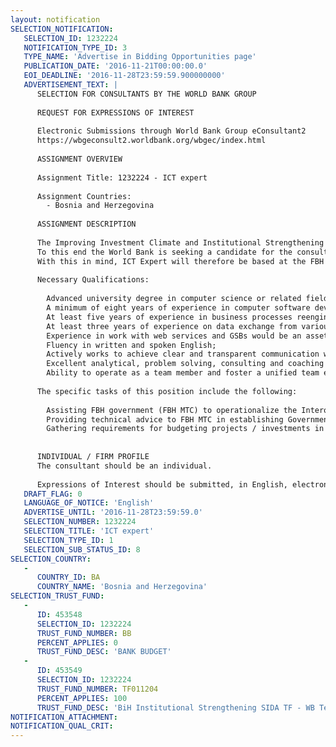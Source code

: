 ```yaml
---
layout: notification
SELECTION_NOTIFICATION: 
   SELECTION_ID: 1232224
   NOTIFICATION_TYPE_ID: 3
   TYPE_NAME: 'Advertise in Bidding Opportunities page'
   PUBLICATION_DATE: '2016-11-21T00:00:00.0'
   EOI_DEADLINE: '2016-11-28T23:59:59.900000000'
   ADVERTISEMENT_TEXT: |
      SELECTION FOR CONSULTANTS BY THE WORLD BANK GROUP
      
      REQUEST FOR EXPRESSIONS OF INTEREST
      
      Electronic Submissions through World Bank Group eConsultant2
      https://wbgeconsult2.worldbank.org/wbgec/index.html
      
      ASSIGNMENT OVERVIEW
      
      Assignment Title: 1232224 - ICT expert
      
      Assignment Countries:
        - Bosnia and Herzegovina
      
      ASSIGNMENT DESCRIPTION
      
      The Improving Investment Climate and Institutional Strengthening Project (ICIS) is working at strengthening capacities of BiH and entity governments in BH by facilitating data exchange and interoperability between public registers and institutions at all four levels of authority, with the aim to provide more efficient work, faster and streamlined data exchange and decreasing unnecessary expenses and burden on the business sector as a whole. 
      To this end the World Bank is seeking a candidate for the consulting position of an ICT Expert, based in Mostar. The aim of this task is to provide technical advice to help introduction and implementation of the IIS within FBH government, specifically Ministry of Transport and Communications FBH. FBH government adopted BH Interoperability framework. In line with this, FBH MTC will be responsible for preparation of decision on nomination of members in the Inter-agency Working Group, preparation of proposals and drafts of long term implementation plans for FBH government, collection of requests for budgeting projects/investments into information interoperability, proposing regulations and decisions related to interoperability, noting good practices and popularizing effects, providing expert and administrative support to representatives of all levels of inter-agency working group; export support in maintenance of Interoperability Framework. 
      With this in mind, ICT Expert will therefore be based at the FBH MTC in their offices in Mostar to overcome short term capacity constraints, and will be interacting with all relevant representatives of FBH Government, particularly the General Secretariat. The advice will be centered on: assisting FBH MTC to operationalize the Interoperability Guidelines for FBH, as prepared by the Public Administration Reform Coordinator' Office; assisting FBH government to operationalize Government Service Bus (GSB), as being implemented by ICIS project and in coordination with General Secretariat; and assisting FBH government to improve electronic data exchange through GSB between relevant institutions.
      
      Necessary Qualifications:
      
      	Advanced university degree in computer science or related field;
      	A minimum of eight years of experience in computer software development;
      	At least five years of experience in business processes reengineering, including legal, organizational and technical aspects;
      	At least three years of experience on data exchange from various sources;
      	Experience in work with web services and GSBs would be an asset;
      	Fluency in written and spoken English;
      	Actively works to achieve clear and transparent communication with colleagues and with beneficiaries;
      	Excellent analytical, problem solving, consulting and coaching skills;
      	Ability to operate as a team member and foster a unified team environment.
      
      The specific tasks of this position include the following: 
      
      	Assisting FBH government (FBH MTC) to operationalize the Interoperability Guidelines for FBH, including preparation of 3 years plan with budgetary implications;
      	Providing technical advice to FBH MTC in establishing Government Service Bus (GSB);
      	Gathering requirements for budgeting projects / investments in infrastructure for interoperability;
      
      
      INDIVIDUAL / FIRM PROFILE
      The consultant should be an individual. 
      
      Expressions of Interest should be submitted, in English, electronically through World Bank Group eConsultant2 (https://wbgeconsult2.worldbank.org/wbgec/index.html)
   DRAFT_FLAG: 0
   LANGUAGE_OF_NOTICE: 'English'
   ADVERTISE_UNTIL: '2016-11-28T23:59:59.0'
   SELECTION_NUMBER: 1232224
   SELECTION_TITLE: 'ICT expert'
   SELECTION_TYPE_ID: 1
   SELECTION_SUB_STATUS_ID: 8
SELECTION_COUNTRY: 
   - 
      COUNTRY_ID: BA
      COUNTRY_NAME: 'Bosnia and Herzegovina'
SELECTION_TRUST_FUND: 
   - 
      ID: 453548
      SELECTION_ID: 1232224
      TRUST_FUND_NUMBER: BB
      PERCENT_APPLIES: 0
      TRUST_FUND_DESC: 'BANK BUDGET'
   - 
      ID: 453549
      SELECTION_ID: 1232224
      TRUST_FUND_NUMBER: TF011204
      PERCENT_APPLIES: 100
      TRUST_FUND_DESC: 'BiH Institutional Strengthening SIDA TF - WB Technical Advisory'
NOTIFICATION_ATTACHMENT: 
NOTIFICATION_QUAL_CRIT: 
---
```

